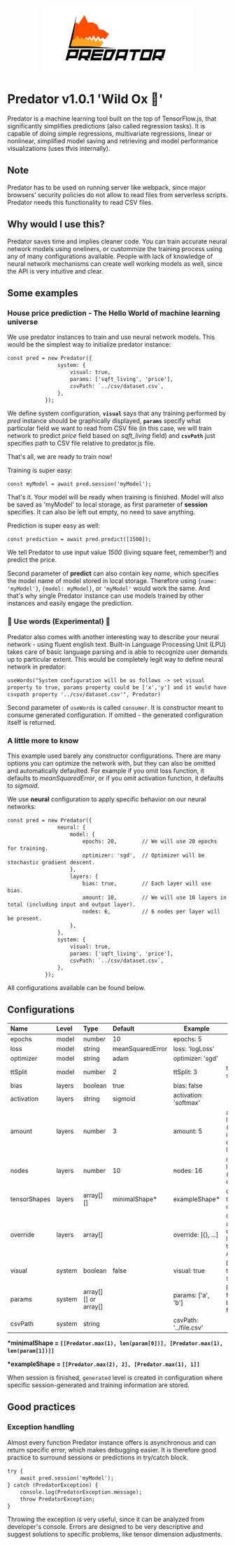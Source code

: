 <p align="center">
  <img width="350" src="https://raw.githubusercontent.com/DrewJay/predator/master/logo.png">
</p>

# Predator v1.0.1 'Wild Ox 🐂'
Predator is a machine learning tool built on the top of TensorFlow.js, that significantly simplifies predictions (also called regression tasks). It is capable of doing simple regressions, multivariate regressions, linear or nonlinear, simplified model saving and retrieving and model performance visualizations (uses tfvis internally).

## Note
Predator has to be used on running server like webpack, since major browsers' security policies do not allow to read files from serverless scripts. Predator needs this functionality to read CSV files.

## Why would I use this?
Predator saves time and implies cleaner code. You can train accurate neural network models using oneliners, or custommize the training process using any of many configurations available. People with lack of knowledge of neural network mechanisms can create well working models as well, since the API is very intuitive and clear.

## Some examples
### House price prediction - The Hello World of machine learning universe
We use predator instances to train and use neural network models. This would be the simplest way to initialize predator instance:
```
const pred = new Predator({
                system: {
                    visual: true,
                    params: ['sqft_living', 'price'],
                    csvPath: `../csv/dataset.csv`,
                },
            });
```
We define system configuration, <strong>`visual`</strong> says that any training performed by <i>pred</i> instance should be graphically displayed, <strong>`params`</strong> specify what particular field we want to read from CSV file (in this case, we will train network to predict <i>price</i> field based on <i>sqft_living</i> field) and <strong>`csvPath`</strong> just specifies path to CSV file relative to predator.js file.

That's all, we are ready to train now!

Training is super easy:
```
const myModel = await pred.session('myModel');
```
That's it. Your model will be ready when training is finished. Model will also be saved as 'myModel' to local storage, as first parameter of <strong>session</strong> specifies. It can also be left out empty, no need to save anything.

Prediction is super easy as well:
```
const prediction = await pred.predict([1500]);
```
We tell Predator to use input value <i>1500</i> (living square feet, remember?) and predict the price.

Second parameter of <strong>predict</strong> can also contain key <i>name</i>, which specifies the model name of model stored in local storage. Therefore using ```{name: 'myModel'}```, ```{model: myModel}```, or  ```'myModel'``` would work the same. And that's why single Predator instance can use models trained by other instances and easily engage the prediction.

### 🦄 Use words (Experimental) 🦄
Predator also comes with another interesting way to describe your neural network - using fluent english text. Built-in Language Processing Unit (LPU) takes care of basic language parsing and is able to recognize
user demands up to particular extent. This would be completely legit way to define neural network in predator:

```
useWords("System configuration will be as follows -> set visual property to true, params property could be ['x','y'] and it would have csvpath property '../csv/dataset.csv'", Predator)
```

Second parameter of ```useWords``` is called ```consumer```. It is constructor meant to consume generated configuration. If omitted - the generated configuration itself is returned.

### A little more to know
This example used barely any constructor configurations. There are many options you can optimize the network with, but they can also be omitted and automatically defaulted. For example if you omit loss function, it defaults to <i>meanSquaredError</i>, or if you omit activation function, it defaults to <i>sigmoid</i>.

We use <strong>neural</strong> configuration to apply specific behavior on our neural networks:
```
const pred = new Predator({
                neural: {
                    model: {
                        epochs: 20,        // We will use 20 epochs for training.
                        optimizer: 'sgd',  // Optimizer will be stochastic gradient descent.
                    },
                    layers: {
                        bias: true,        // Each layer will use bias. 
                        amount: 10,        // We will use 10 layers in total (including input and output layer).
                        nodes: 6,          // 6 nodes per layer will be present.
                    },
                },
                system: {
                    visual: true,
                    params: ['sqft_living', 'price'],
                    csvPath: `../csv/dataset.csv`,
                },
            });
```
All configurations available can be found below.

## Configurations

| Name          | Level     | Type                  | Default           | Example               | Info          |
|:------------- |:----------|:----------------------|:------------------|-----------------------|---------------|
| epochs        | model     | number                | 10                | epochs: 5             |
| loss          | model     | string                | meanSquaredError  | loss: 'logLoss'       |
| optimizer     | model     | string                | adam              | optimizer: 'sgd'      |
| ttSplit       | model     | number                | 2                 | ttSplit: 3            | test-train split
| bias          | layers    | boolean               | true              | bias: false           |
| activation    | layers    | string                | sigmoid           | activation: 'softmax' |
| amount        | layers    | number                | 3                 | amount: 5             | amount of layers (includes input and output layers)
| nodes         | layers    | number                | 10                | nodes: 16             | nodes per layer (excludes output layer)
| tensorShapes  | layers    | array[][]             | minimalShape*     | exampleShape*         | Custom tensor dimensions
| override      | layers    | array[]               |                   | override: [{}, ...]   | Custom array defining layers (see tensorflowJs API)
| visual        | system    | boolean               | false             | visual: true          | Display training statistics
| params        | system    | array[][] or array[]  |                   | params: ['a', 'b']    | Predict csv field 'b' based on field 'a'
| csvPath       | system    | string                |                   | csvPath: '../file.csv'|

<strong>*minimalShape = ```[[Predator.max(1), len(param[0])], [Predator.max(1), len(param[1])]]```</strong>

<strong>*exampleShape = ```[[Predator.max(2), 2], [Predator.max(1), 1]]```</strong>

When session is finished, ```generated``` level is created in configuration where specific session-generated and training information are stored. 

## Good practices
### Exception handling
Almost every function Predator instance offers is asynchronous and can return specific error, which makes debugging easier. It is therefore good
practice to surround sessions or predictions in try/catch block.

```
try {
    await pred.session('myModel');
} catch (PredatorException) {
    console.log(PredatorException.message);
    throw PredatorException;
}
```

Throwing the exception is very useful, since it can be analyzed from developer's console. Errors are designed to be very descriptive and suggest
solutions to specific problems, like tensor dimension adjustments.
